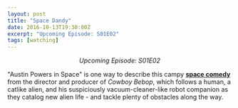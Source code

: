 ```yaml
---
layout: post
title: "Space Dandy"
date: 2016-10-13T19:30:00Z
excerpt: "Upcoming Episode: S01E02"
tags: [watching]
---
```

<center><i>Upcoming Episode: S01E02</i></center>

"Austin Powers in Space" is one way to describe this campy **[space comedy](https://myanimelist.net/anime/20057/Space%E2%98%86Dandy?q=space%20dandy)** from the director and producer of *Cowboy Bebop*, which follows a human, a catlike alien, and his suspiciously vacuum-cleaner-like robot companion as they catalog new alien life - and tackle plenty of obstacles along the way. 